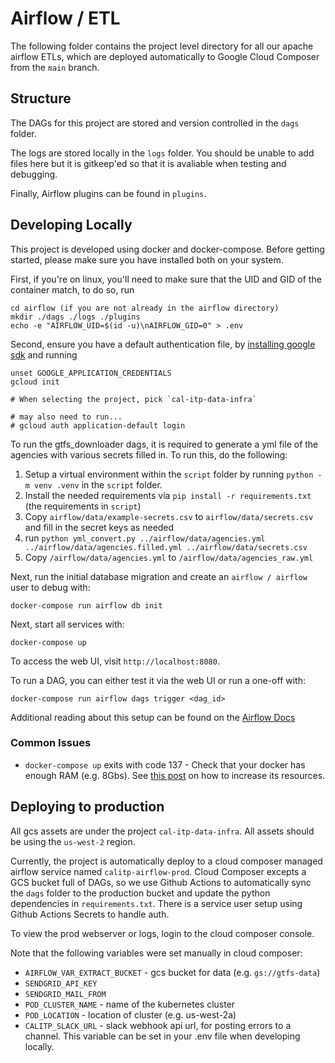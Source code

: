 # Airflow / ETL

The following folder contains the project level directory for all our apache airflow ETLs, which are deployed automatically to Google Cloud Composer from the `main` branch.

## Structure

The DAGs for this project are stored and version controlled in the `dags` folder.

The logs are stored locally in the `logs` folder. You should be unable to add files here but it is gitkeep'ed so that it is avaliable when testing and debugging.

Finally, Airflow plugins can be found in `plugins`.

## Developing Locally

This project is developed using docker and docker-compose. Before getting started, please make sure you have installed both on your system.

First, if you're on linux, you'll need to make sure that the UID and GID of the container match, to do so, run

```console
cd airflow (if you are not already in the airflow directory)
mkdir ./dags ./logs ./plugins
echo -e "AIRFLOW_UID=$(id -u)\nAIRFLOW_GID=0" > .env
```

Second, ensure you have a default authentication file, by [installing google sdk](https://cloud.google.com/sdk/docs/install) and running

```console
unset GOOGLE_APPLICATION_CREDENTIALS
gcloud init

# When selecting the project, pick `cal-itp-data-infra`

# may also need to run...
# gcloud auth application-default login
```

To run the gtfs_downloader dags, it is required to generate a yml file of the agencies with various
secrets filled in. To run this, do the following:

1. Setup a virtual environment within the `script` folder by running `python -m venv .venv` in the `script` folder.
2. Install the needed requirements via `pip install -r requirements.txt` (the requirements in `script`)
3. Copy `airflow/data/example-secrets.csv` to `airflow/data/secrets.csv` and fill in the secret keys as needed
4. run `python yml_convert.py ../airflow/data/agencies.yml ../airflow/data/agencies.filled.yml ../airflow/data/secrets.csv`
5. Copy `/airflow/data/agencies.yml` to `/airflow/data/agencies_raw.yml`

Next, run the initial database migration and create an `airflow / airflow` user to debug with:

```console
docker-compose run airflow db init
```

Next, start all services with:

```console
docker-compose up
```

To access the web UI, visit `http://localhost:8080`.

To run a DAG, you can either test it via the web UI or run a one-off with:

```console
docker-compose run airflow dags trigger <dag_id>
```

Additional reading about this setup can be found on the [Airflow Docs](https://airflow.apache.org/docs/apache-airflow/stable/start/docker.html)

### Common Issues

* `docker-compose up` exits with code 137 - Check that your docker has enough RAM (e.g. 8Gbs). See [this post](https://stackoverflow.com/questions/44533319/how-to-assign-more-memory-to-docker-container) on how to increase its resources.

## Deploying to production

All gcs assets are under the project `cal-itp-data-infra`. All assets should be using the `us-west-2` region.

Currently, the project is automatically deploy to a cloud composer managed airflow service named `calitp-airflow-prod`. Cloud Composer excepts a GCS bucket full of DAGs, so we use Github Actions to automatically sync the `dags` folder to the production bucket and update the python dependencies in `requirements.txt`. There is a service user setup using Github Actions Secrets to handle auth.

To view the prod webserver or logs, login to the cloud composer console.

Note that the following variables were set manually in cloud composer:

* `AIRFLOW_VAR_EXTRACT_BUCKET` - gcs bucket for data (e.g. `gs://gtfs-data`)
* `SENDGRID_API_KEY`
* `SENDGRID_MAIL_FROM`
* `POD_CLUSTER_NAME` - name of the kubernetes cluster
* `POD_LOCATION` - location of cluster (e.g. us-west-2a)
* `CALITP_SLACK_URL` - slack webhook api url, for posting errors to a channel.
  This variable can be set in your .env file when developing locally.
